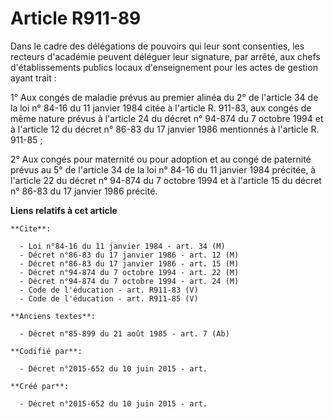 # Article R911-89

Dans le cadre des délégations de pouvoirs qui leur sont consenties, les recteurs d'académie peuvent déléguer leur signature,
par arrêté, aux chefs d'établissements publics locaux d'enseignement pour les actes de gestion ayant trait : 

1° Aux congés de maladie prévus au premier alinéa du 2° de l'article 34 de la loi n° 84-16 du 11 janvier 1984 citée à
l'article R. 911-83, aux congés de même nature prévus à l'article 24 du décret n° 94-874 du 7 octobre 1994 et à l'article 12
du décret n° 86-83 du 17 janvier 1986 mentionnés à l'article R. 911-85 ; 

2° Aux congés pour maternité ou pour adoption et au congé de paternité prévus au 5° de l'article 34 de la loi n° 84-16 du 11
janvier 1984 précitée, à l'article 22 du décret n° 94-874 du 7 octobre 1994 et à l'article 15 du décret n° 86-83 du 17
janvier 1986 précité.

**Liens relatifs à cet article**

	**Cite**:

	  - Loi n°84-16 du 11 janvier 1984 - art. 34 (M)
	  - Décret n°86-83 du 17 janvier 1986 - art. 12 (M)
	  - Décret n°86-83 du 17 janvier 1986 - art. 15 (M)
	  - Décret n°94-874 du 7 octobre 1994 - art. 22 (M)
	  - Décret n°94-874 du 7 octobre 1994 - art. 24 (M)
	  - Code de l'éducation - art. R911-83 (V)
	  - Code de l'éducation - art. R911-85 (V)

	**Anciens textes**:

	  - Décret n°85-899 du 21 août 1985 - art. 7 (Ab)

	**Codifié par**:

	  - Décret n°2015-652 du 10 juin 2015 - art.

	**Créé par**:

	  - Décret n°2015-652 du 10 juin 2015 - art.
